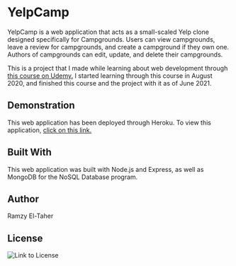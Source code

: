 # YelpCamp

YelpCamp is a web application that acts as a small-scaled Yelp clone designed specifically for Campgrounds. Users can view campgrounds, leave a review for campgrounds, and create a campground if they own one. Authors of campgrounds can edit, update, and delete their campgrounds.

This is a project that I made while learning about web development through [this course on Udemy.](https://www.udemy.com/course/the-web-developer-bootcamp/) I started learning through this course in August 2020, and finished this course and the project with it as of June 2021.

## Demonstration

This web application has been deployed through Heroku. To view this application, [click on this link.](https://enigmatic-chamber-13608.herokuapp.com/)

## Built With

This web application was built with Node.js and Express, as well as MongoDB for the NoSQL Database program.

## Author

Ramzy El-Taher

## License

![Link to License](LICENSE)
